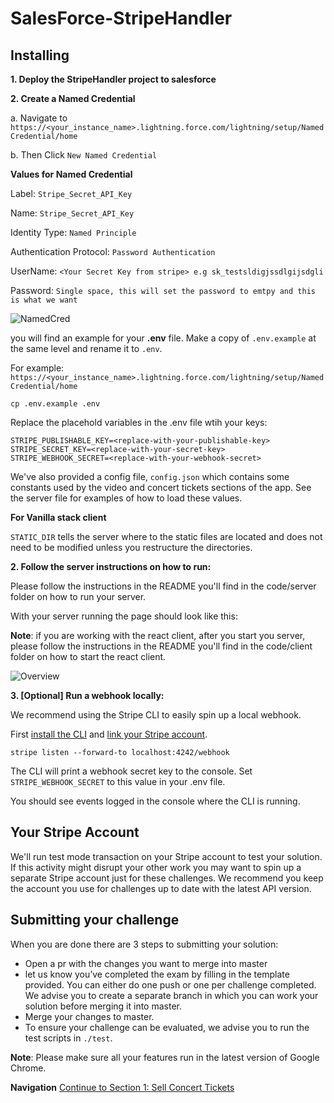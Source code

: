 # SalesForce-StripeHandler



## Installing


**1. Deploy the StripeHandler project to salesforce**

**2. Create a Named Credential**

  a. Navigate to  `https://<your_instance_name>.lightning.force.com/lightning/setup/NamedCredential/home`

  b.   Then Click `New Named Credential`
  
   **Values for Named Credential**  
  
  Label: `Stripe_Secret_API_Key`

  Name: `Stripe_Secret_API_Key`

  Identity Type: `Named Principle`

  Authentication Protocol: `Password Authentication`

  UserName: `<Your Secret Key from stripe> e.g sk_testsldigjssdlgijsdgli`

  Password: `Single space, this will set the password to emtpy and this is what we want`

![NamedCred](Screenshots/NamedCredentials.gif)





you will find an example for your **.env** file. Make a copy of `.env.example` at the same level and rename it to `.env`.

For example: `https://<your_instance_name>.lightning.force.com/lightning/setup/NamedCredential/home`


```
cp .env.example .env
```

Replace the placehold variables in the .env file wtih your keys: 

```
STRIPE_PUBLISHABLE_KEY=<replace-with-your-publishable-key>
STRIPE_SECRET_KEY=<replace-with-your-secret-key>
STRIPE_WEBHOOK_SECRET=<replace-with-your-webhook-secret>
```

We've also provided a config file, `config.json` which contains some constants used by the video and concert tickets sections of the app.  See the server file for examples of how to load these values. 

**For Vanilla stack client**

`STATIC_DIR` tells the server where to the static files are located and does not need to be modified unless you restructure the directories.

**2. Follow the server instructions on how to run:**

Please follow the instructions in the README you'll find in the code/server folder on how to run your server.

With your server running the page should look like this:

**Note**: if you are working with the react client, after you start you server, please follow  the instructions in the README you'll find in the code/client folder on how to start the react client.

![Overview](screenshots/MusicShopOverview.gif)

**3. [Optional] Run a webhook locally:**

We recommend using the Stripe CLI to easily spin up a local webhook.

First [install the CLI](https://stripe.com/docs/stripe-cli) and [link your Stripe account](https://stripe.com/docs/stripe-cli#link-account).

```
stripe listen --forward-to localhost:4242/webhook
```

The CLI will print a webhook secret key to the console. Set `STRIPE_WEBHOOK_SECRET` to this value in your .env file.

You should see events logged in the console where the CLI is running.


## Your Stripe Account

We'll run test mode transaction on your Stripe account to test your solution. If this activity might disrupt your other work you may want to spin up a separate Stripe account just for these challenges.  We recommend you keep the account you use for challenges up to date with the latest API version. 


## Submitting your challenge

When you are done there are 3 steps to submitting your solution:

* Open a pr with the changes you want to merge into master
* let us know you’ve completed the exam by filling in the template provided. You can either do one push or one per challenge completed. We advise you to create a separate branch in which you can work your solution before merging it into master.
* Merge your changes to master.
* To ensure your challenge can be evaluated, we advise you to run the test scripts in `./test`.

**Note**: Please make sure all your features run in the latest version of Google Chrome.

**Navigation**
[Continue to Section 1: Sell Concert Tickets](/README-pt1-concerttickets.md)
